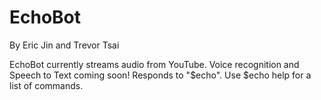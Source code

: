 # EchoBot
By Eric Jin and Trevor Tsai

EchoBot currently streams audio from YouTube. Voice recognition and Speech to Text coming soon!
Responds to "$echo". Use $echo help for a list of commands.
